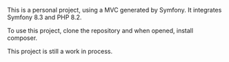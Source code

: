 This is a personal project, using a MVC generated by Symfony. It integrates Symfony 8.3 and PHP 8.2.

To use this project, clone the repository and when opened, install composer.

This project is still a work in process.
